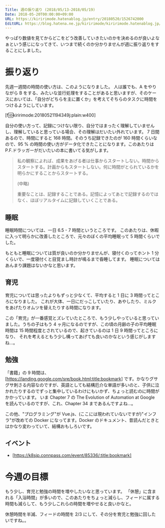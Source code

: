 ```yaml
---
Title: 週の振り返り (2018/05/13-2018/05/19)
Date: 2018-05-20T00:00:00+09:00
URL: https://kiririmode.hatenablog.jp/entry/20180520/1526742000
EditURL: https://blog.hatena.ne.jp/kiririmode/kiririmode.hatenablog.jp/atom/entry/17391345971646802024
---
```


やっぱり数値を見てからどこをどう改善していきたいのかを決めるのが良いよなぁという感じになってきて、いつまで続くのか分かりませんが週に振り返りをすることにしました。


# 振り返り

先週一週間の時間の使い方は、このようになりました。
人は誰でも、A をやりながら B をする、みたいな並行処理をすることがあると思いますが、そのケースにおいては、「自分がどちらを主に置くか」を考えてそちらのタスクに時間をつけるようにしています。

[f:id:kiririmode:20180521194349j:plain:w400]

自分の使い方って、記録につけない限り、自分ではまったく理解していませんし、理解していると思っている場合、その理解はだいたい外れています。
7 日間あるので、時間にすると 168 時間。そのうち記録できたのが 160 時間くらいなので、95 % の時間の使い方がデータ化できたことになります。このあたりは P.F.ドラッガーがだいたいの本に書いてる気がします。

> 私の観察によれば、成果をあげる者は仕事からスタートしない。時間からスタートする。計画からもスタートしない。何に時間がとられているかを明らかにすることからスタートする。
> 
> (中略)
> 
> 重要なことは、記録することである。記憶によってあとで記録するのではなく、ほぼリアルタイムに記録していくことである。

## 睡眠

睡眠時間については、一日 6.5 - 7 時間というところです。
このあたりは、休暇に入って明らかに改善したところで、元々のぼくの平均睡眠って 5 時間くらいでした。

もともと睡眠については質が良いのか分かりませんが、寝付くのってホント 1 分くらいで、一度寝付くと目覚まし時計が鳴るまで昏睡してます。
睡眠についてはあんまり課題はないかなと思います。

## 育児

育児については思ったよりもずっと少なくて、平均すると 1 日に 3 時間ってところになりました。
これが大体、一日にだっこしていたり、あやしたり、ミルクをあげたりオムツを替えたりする時間になります。

この「育児」が一番感覚とズレていたところで、もう少しやっていると思っていました。うちの子はもう 4 ヶ月になるのですが、この頃の月齢の子の平均睡眠時間は 15 時間程度とされているので、起きているのは 1 日 9 時間ってところになり、
それを考えるともう少し構ってあげても良いのかなという感じがしますね…。

## 勉強

「書籍」の 9 時間は、[https://landing.google.com/sre/book.html:title:bookmark] です。かなりグサグサ刺さる内容なのですが、英語としても結構厄介な単語が多いのと、子供に泣かれたりするのでずっと集中しているわけにもいかず、ちょっと読むのに時間がかかっています。
いま Chapter 7 の The Evolution of Automation at Google を読んでいるのですが、これ、Chapter 34 まであるんですよね…。

この他、"プログラミング"が Vue.js、(ここには現われていないですが)"インフラ"が改めての Docker になってます。Docker のドキュメント、昔読んだときとはかなり変わっていて、結構おもしろいです。

## イベント

- [https://k8sjp.connpass.com/event/85336/:title:bookmark]

# 今週の目標

もう少し、育児と勉強の時間を増やしたいなと思っています。
「休憩」に含まれる「入浴時間」が多いので、このあたりをちょっと減らし、フィードに属する時間も減らして、もう少しこれらの時間を増やせると良いかなと。


休憩時間を半減、フィードの時間を 2/3 にして、その分を育児と勉強に回したいですね。。
